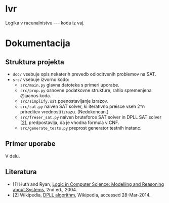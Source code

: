 lvr
===

Logika v racunalnistvu --- koda iz vaj.

# Dokumentacija 

## Struktura projekta 
 * `doc/` vsebuje opis nekaterih prevedb odlocitvenih problemov na SAT. 
 * `src/` vsebuje izvorno kodo:
   * `src/main.py` glavna datoteka s primeri uporabe.
   * `src/prop.py` osnovne podatkovne strukture, rahlo spremenjena @jaanos koda. 
   * `src/simplify.sat` poenostavljanje izrazov. 
   * `src/sat.py` naiven SAT solver, ki iterativno preisce vseh 2^n prireditev vrednosti izrazu. (Nedokoncan.)
   * `src/freser_sat.py` naiven bruteforce SAT solver in DPLL SAT solver [[2](#literatura)], predpostavlja, da je vhodna formula v CNF.
   * `src/generate_tests.py` preprost generator testnih instanc.

## Primer uporabe 
 V delu.

## Literatura 
 * [1] Huth and Ryan, [Logic in Computer Science: Modelling and Reasoning about Systems](http://www.amazon.com/Logic-Computer-Science-Modelling-Reasoning/dp/052154310X), 2nd ed., 2004.
 * [2] Wikipedia, [DPLL algorithm](http://en.wikipedia.org/wiki/DPLL_algorithm), Wikipedia, accessed 28-Mar-2014.
